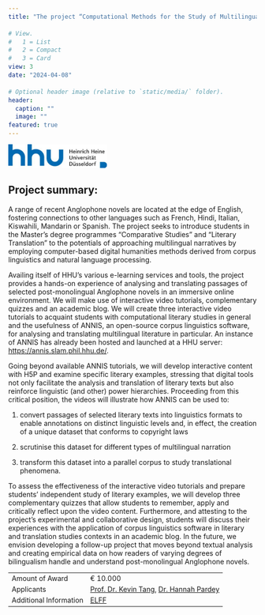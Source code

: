 ```yaml
---
title: "The project “Computational Methods for the Study of Multilingual Literary Texts” by Dr. Hannah Pardey and Prof. Dr. Kevin Tang will be funded by the E-Learning Förderfonds"

# View.
#   1 = List
#   2 = Compact
#   3 = Card
view: 3
date: "2024-04-08"

# Optional header image (relative to `static/media/` folder).
header:
  caption: ""
  image: ""
featured: true
---
```


<img src="hhu_logo.jpg" alt="HHU logo" width="200"/>

## Project summary:
A range of recent Anglophone novels are located at the edge of English, fostering connections to other languages such
as French, Hindi, Italian, Kiswahili, Mandarin or Spanish. The project seeks to introduce students in the Master’s degree
programmes “Comparative Studies” and “Literary Translation” to the potentials of approaching multilingual narratives
by employing computer-based digital humanities methods derived from corpus linguistics and natural language
processing.

Availing itself of HHU’s various e-learning services and tools, the project provides a hands-on experience of
analysing and translating passages of selected post-monolingual Anglophone novels in an immersive online
environment. We will make use of interactive video tutorials, complementary quizzes and an academic blog.
We will create three interactive video tutorials to acquaint students with computational literary studies in general and
the usefulness of ANNIS, an open-source corpus linguistics software, for analysing and translating multilingual
literature in particular. An instance of ANNIS has already been hosted and launched at a HHU server:
https://annis.slam.phil.hhu.de/.

Going beyond available ANNIS tutorials, we will develop interactive content with H5P
and examine specific literary examples, stressing that digital tools not only facilitate the analysis and translation of
literary texts but also reinforce linguistic (and other) power hierarchies. Proceeding from this critical position, the
videos will illustrate how ANNIS can be used to:

1. convert passages of selected literary texts into linguistics formats to enable annotations on distinct linguistic levels and, in effect, the creation of a unique dataset that conforms to copyright laws

2. scrutinise this dataset for different types of multilingual narration

3. transform this dataset into a parallel corpus to study translational phenomena.

To assess the effectiveness of the interactive video tutorials and prepare students’ independent study of literary examples, we will develop three complementary quizzes that allow
students to remember, apply and critically reflect upon the video content. Furthermore, and attesting to the project’s
experimental and collaborative design, students will discuss their experiences with the application of corpus linguistics
software in literary and translation studies contexts in an academic blog.
In the future, we envision developing a follow-up project that moves beyond textual analysis and creating empirical
data on how readers of varying degrees of bilingualism handle and understand post-monolingual Anglophone novels.



|  |  |
| ----------- | ----------- |
| Amount of Award | € 10.000 |
| Applicants | [Prof. Dr. Kevin Tang](https://slam.phil.hhu.de/authors/kevin/), [Dr. Hannah Pardey](https://www.anglistik5.hhu.de/team/detailed-pages/detailseite-dr-hannah-maria-pardey)
| Additional Information | [ELFF](https://www.elearning.hhu.de/elearning-foerderfonds) |